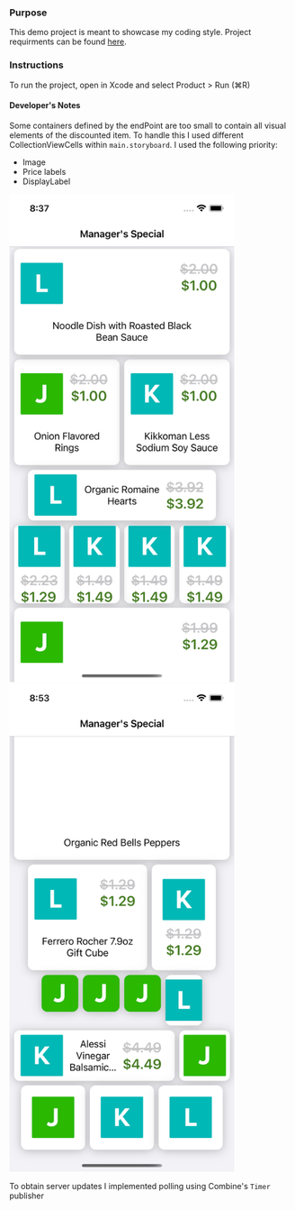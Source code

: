 ### Purpose
This demo project is meant to showcase my coding style. Project requirments can be found [here](https://github.com/Swiftly-Systems/code-exercise-ios).

### Instructions
To run the project, open in Xcode and select Product > Run (⌘R)


#### Developer's Notes
Some containers defined by the endPoint are too small to contain all visual elements of the discounted item. To handle this I used different CollectionViewCells within `main.storyboard`. I used the following priority:

- Image
- Price labels
- DisplayLabel

<img src="https://github.com/tathen/Swiftly_exercise/blob/main/Screenshot.png" width="400"/><img src="https://github.com/tathen/Swiftly_exercise/blob/main/Screenshot2.png" width="400"/>

To obtain server updates I implemented polling using Combine's `Timer` publisher
